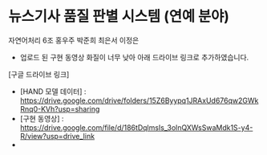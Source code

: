 
# 뉴스기사 품질 판별 시스템 (연예 분야)

자연어처리 6조 홍우주 박준희 최은서 이정은

* 업로드 된 구현 동영상 화질이 너무 낮아 아래 드라이브 링크로 추가하였습니다. 

[구글 드라이브 링크]
* [HAND 모델 데이터] : https://drive.google.com/drive/folders/15Z6Byypq1JRAxUd676qw2GWkRnq0-KVh?usp=sharing
* [구현 동영상] : https://drive.google.com/file/d/186tDqlmsIs_3olnQXWsSwaMdk1S-y4-R/view?usp=drive_link
* [발표 동영상]: https://drive.google.com/file/d/1qOfUeG1mesxfnD9JiTXNSwF3VECTEdnA/view?usp=drive_link

